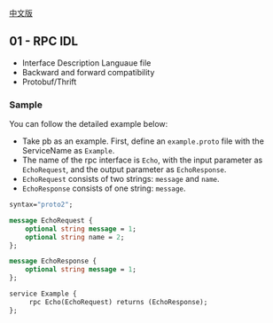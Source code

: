 [中文版](/docs/docs-01-idl.md)

## 01 - RPC IDL

- Interface Description Languaue file
- Backward and forward compatibility
- Protobuf/Thrift

### Sample

You can follow the detailed example below:

- Take pb as an example. First, define an `example.proto` file with the ServiceName as `Example`.
- The name of the rpc interface is `Echo`, with the input parameter as `EchoRequest`, and the output parameter as `EchoResponse`.
- `EchoRequest` consists of two strings: `message` and `name`.
- `EchoResponse` consists of one string: `message`.

~~~proto
syntax="proto2";

message EchoRequest {
    optional string message = 1;
    optional string name = 2;
};

message EchoResponse {
    optional string message = 1;
};

service Example {
     rpc Echo(EchoRequest) returns (EchoResponse);
};
~~~

